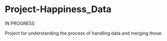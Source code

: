 # Project-Happiness_Data

IN PROGRESS

Project for understanding the process of handling data and merging those.